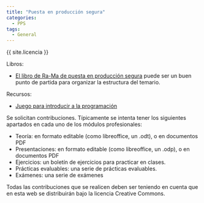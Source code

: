 ```yaml
---
title: "Puesta en producción segura"
categories:
  - PPS
tags:
  - General
---
```


{{ site.licencia }}

Libros:

- [El libro de Ra-Ma de puesta en producción segura](https://www.ra-ma.es/libro/puesta-en-produccion-segura_140116/) puede ser un buen punto de partida para organizar la estructura del temario.

Recursos:

- [Juego para introducir a la programación](https://www.codingame.com/start)

Se solicitan contribuciones. Típicamente se intenta tener los siguientes apartados en cada uno de los módulos profesionales:

- Teoría: en formato editable (como libreoffice, un .odt), o en documentos PDF
- Presentaciones: en formato editable (como libreoffice, un .odp), o en documentos PDF
- Ejercicios: un boletín de ejercicios para practicar en clases.
- Prácticas evaluables: una serie de prácticas evaluables.
- Exámenes: una serie de exámenes

Todas las contribuciones que se realicen deben ser teniendo en cuenta que en esta web se distribuirán bajo la licencia Creative Commons.
